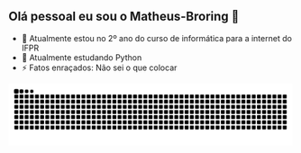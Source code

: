 ## Olá pessoal eu sou o Matheus-Broring 👋

- 🔭 Atualmente estou no 2º ano do curso de informática para a internet do IFPR
- 🌱 Atualmente estudando Python
- ⚡ Fatos enraçados: Não sei o que colocar

<picture align="center">
  <source media="(prefers-color-scheme: dark)" srcset="https://raw.githubusercontent.com/Matheus-Broring/Matheus-Broring/output/github-contribution-grid-snake-dark.svg">
  <source media="(prefers-color-scheme: light)" srcset="https://raw.githubusercontent.com/Matheus-Broring/Matheus-Broring/output/github-contribution-grid-snake-dark.svg">
  <img align="center" alt="github contribution grid snake animation" src="https://raw.githubusercontent.com/Matheus-Broring/Matheus-Broring/output/github-contribution-grid-snake.svg">
</picture>

